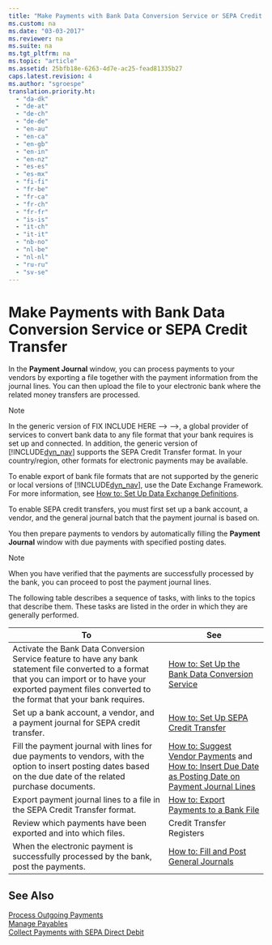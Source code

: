 ```yaml
---
title: "Make Payments with Bank Data Conversion Service or SEPA Credit Transfer"
ms.custom: na
ms.date: "03-03-2017"
ms.reviewer: na
ms.suite: na
ms.tgt_pltfrm: na
ms.topic: "article"
ms.assetid: 25bfb18e-6263-4d7e-ac25-fead81335b27
caps.latest.revision: 4
ms.author: "sgroespe"
translation.priority.ht: 
  - "da-dk"
  - "de-at"
  - "de-ch"
  - "de-de"
  - "en-au"
  - "en-ca"
  - "en-gb"
  - "en-in"
  - "en-nz"
  - "es-es"
  - "es-mx"
  - "fi-fi"
  - "fr-be"
  - "fr-ca"
  - "fr-ch"
  - "fr-fr"
  - "is-is"
  - "it-ch"
  - "it-it"
  - "nb-no"
  - "nl-be"
  - "nl-nl"
  - "ru-ru"
  - "sv-se"
---
```

# Make Payments with Bank Data Conversion Service or SEPA Credit Transfer
In the **Payment Journal** window, you can process payments to your vendors by exporting a file together with the payment information from the journal lines. You can then upload the file to your electronic bank where the related money transfers are processed.  
  
> [!NOTE]  
>  In the generic version of FIX INCLUDE HERE<!--FIX INCLUDE HERE<!--FIX INCLUDE HERE<!--[!INCLUDE[dyn_nav](../ApplicationDesign/includes/dyn_nav_md.md)] --> --> -->, a global provider of services to convert bank data to any file format that your bank requires is set up and connected. In addition, the generic version of [!INCLUDE[dyn_nav](../ApplicationDesign/includes/dyn_nav_md.md)] supports the SEPA Credit Transfer format. In your country\/region, other formats for electronic payments may be available.  
>   
>  To enable export of bank file formats that are not supported by the generic or local versions of [!INCLUDE[dyn_nav](../ApplicationDesign/includes/dyn_nav_md.md)], use the Date Exchange Framework. For more information, see [How to: Set Up Data Exchange Definitions](../BusinessFunctionality/DataExchange/how-to-set-up-data-exchange-definitions.md).  
  
 To enable SEPA credit transfers, you must first set up a bank account, a vendor, and the general journal batch that the payment journal is based on.  
  
 You then prepare payments to vendors by automatically filling the **Payment Journal** window with due payments with specified posting dates.  
  
> [!NOTE]  
>  When you have verified that the payments are successfully processed by the bank, you can proceed to post the payment journal lines.  
  
 The following table describes a sequence of tasks, with links to the topics that describe them. These tasks are listed in the order in which they are generally performed.  
  
|**To**|**See**|  
|------------|-------------|  
|Activate the Bank Data Conversion Service feature to have any bank statement file converted to a format that you can import or to have your exported payment files converted to the format that your bank requires.|[How to: Set Up the Bank Data Conversion Service](../BusinessFunctionality/DataExchange/how-to-set-up-the-bank-data-conversion-service.md)|  
|Set up a bank account, a vendor, and a payment journal for SEPA credit transfer.|[How to: Set Up SEPA Credit Transfer](../BusinessFunctionality/DataExchange/how-to-set-up-sepa-credit-transfer.md)|  
|Fill the payment journal with lines for due payments to vendors, with the option to insert posting dates based on the due date of the related purchase documents.|[How to: Suggest Vendor Payments](../Finance/how-to-suggest-vendor-payments.md) and [How to: Insert Due Date as Posting Date on Payment Journal Lines](../Finance/how-to-insert-due-date-as-posting-date-on-payment-journal-lines.md)|  
|Export payment journal lines to a file in the SEPA Credit Transfer format.|[How to: Export Payments to a Bank File](../BusinessFunctionality/DataExchange/how-to-export-payments-to-a-bank-file.md)|  
|Review which payments have been exported and into which files.|Credit Transfer Registers|  
|When the electronic payment is successfully processed by the bank, post the payments.|[How to: Fill and Post General Journals](../Finance/how-to-fill-and-post-general-journals.md)|  
  
## See Also  
 [Process Outgoing Payments](../Finance/process-outgoing-payments.md)   
 [Manage Payables](../Finance/manage-payables.md)   
 [Collect Payments with SEPA Direct Debit](../Finance/collect-payments-with-sepa-direct-debit.md)